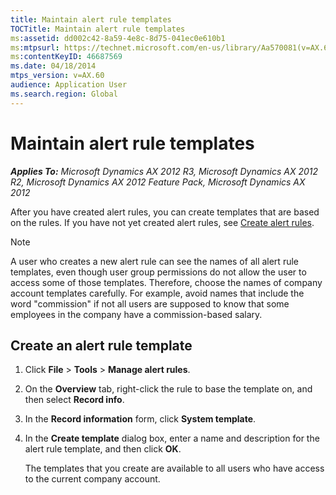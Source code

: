 ```yaml
---
title: Maintain alert rule templates
TOCTitle: Maintain alert rule templates
ms:assetid: dd002c42-8a59-4e8c-8d75-041ec0e610b1
ms:mtpsurl: https://technet.microsoft.com/en-us/library/Aa570081(v=AX.60)
ms:contentKeyID: 46687569
ms.date: 04/18/2014
mtps_version: v=AX.60
audience: Application User
ms.search.region: Global
---
```


# Maintain alert rule templates 


_**Applies To:** Microsoft Dynamics AX 2012 R3, Microsoft Dynamics AX 2012 R2, Microsoft Dynamics AX 2012 Feature Pack, Microsoft Dynamics AX 2012_

After you have created alert rules, you can create templates that are based on the rules. If you have not yet created alert rules, see [Create alert rules](create-alert-rules.md).


> [!NOTE]
> <P>A user who creates a new alert rule can see the names of all alert rule templates, even though user group permissions do not allow the user to access some of those templates. Therefore, choose the names of company account templates carefully. For example, avoid names that include the word "commission" if not all users are supposed to know that some employees in the company have a commission-based salary.</P>



## Create an alert rule template

1.  Click **File** \> **Tools** \> **Manage alert rules**.

2.  On the **Overview** tab, right-click the rule to base the template on, and then select **Record info**.

3.  In the **Record information** form, click **System template**.

4.  In the **Create template** dialog box, enter a name and description for the alert rule template, and then click **OK**.
    
    The templates that you create are available to all users who have access to the current company account.

  


